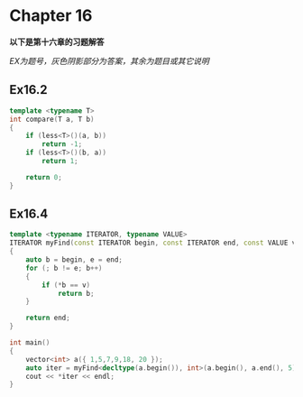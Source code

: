 
# Chapter 16
**以下是第十六章的习题解答**

*EX为题号，灰色阴影部分为答案，其余为题目或其它说明*

## Ex16.2
```C++
template <typename T>
int compare(T a, T b)
{
	if (less<T>()(a, b))
		return -1;
	if (less<T>()(b, a))
		return 1;

	return 0;
}
```
## Ex16.4
```C++
template <typename ITERATOR, typename VALUE>
ITERATOR myFind(const ITERATOR begin, const ITERATOR end, const VALUE v)
{
	auto b = begin, e = end;
	for (; b != e; b++)
	{
		if (*b == v)
			return b;
	}

	return end;
}

int main()
{
	vector<int> a({ 1,5,7,9,18, 20 });
	auto iter = myFind<decltype(a.begin()), int>(a.begin(), a.end(), 5);
	cout << *iter << endl;
}
```

